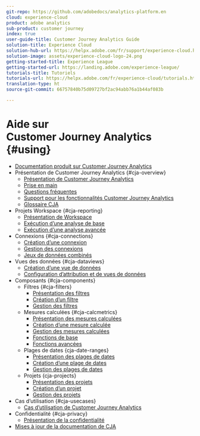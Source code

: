 ```yaml
---
git-repo: https://github.com/adobedocs/analytics-platform.en
cloud: experience-cloud
product: adobe analytics
sub-product: customer journey
index: true
user-guide-title: Customer Journey Analytics Guide
solution-title: Experience Cloud
solution-hub-url: https://helpx.adobe.com/fr/support/experience-cloud.html
solution-image: assets/experience-cloud-logo-24.png
getting-started-title: Experience League
getting-started-url: https://landing.adobe.com/experience-league/
tutorials-title: Tutoriels
tutorials-url: https://helpx.adobe.com/fr/experience-cloud/tutorials.html
translation-type: ht
source-git-commit: 66757840b75d09727bf2ac94abb76a1b44af083b

---
```



# Aide sur Customer Journey Analytics {#using}

+ [Documentation produit sur Customer Journey Analytics](getting-started/cja-landing.md)
+ Présentation de Customer Journey Analytics {#cja-overview}
   + [Présentation de Customer Journey Analytics](getting-started/cja-overview.md)
   + [Prise en main](getting-started/cja-getting-started.md)
   + [Questions fréquentes](getting-started/cja-faq.md)
   + [Support pour les fonctionnalités Customer Journey Analytics](getting-started/cja-aa.md)
   + [Glossaire CJA](getting-started/cja-glossary.md)
+ Projets Workspace {#cja-reporting}
   + [Présentation de Workspace](projects/workspace-basics.md)
   + [Exécution d’une analyse de base](projects/perform-basic-analysis.md)
   + [Exécution d’une analyse avancée](projects/perform-adv-analysis.md)
+ Connexions {#cja-connections}
   + [Création d’une connexion](connections/create-connection.md)
   + [Gestion des connexions](connections/manage-connection.md)
   + [Jeux de données combinés](connections/combined-dataset.md)
+ Vues des données {#cja-dataviews}
   + [Création d’une vue de données](data-views/create-dataview.md)
   + [Configuration d’attribution et de vues de données](data-views/configure-dataviews.md)
+ Composants {#cja-components}
   + Filtres {#cja-filters}
      + [Présentation des filtres](components/filters/filters-overview.md)
      + [Création d’un filtre](components/filters/create-filters.md)
      + [Gestion des filtres](components/filters/manage-filters.md)
   + Mesures calculées {#cja-calcmetrics}
      + [Présentation des mesures calculées](components/calc-metrics/calc-metr-overview.md)
      + [Création d’une mesure calculée](components/calc-metrics/create.md)
      + [Gestion des mesures calculées](components/calc-metrics/manage.md)
      + [Fonctions de base](components/calc-metrics/cm-functions.md)
      + [Fonctions avancées](components/calc-metrics/cm-adv-functions.md)
   + Plages de dates {cja-date-ranges}
      + [Présentation des plages de dates](components/date-ranges/overview.md)
      + [Création d’une plage de dates](components/date-ranges/create.md)
      + [Gestion des plages de dates](components/date-ranges/manage.md)
   + Projets {cja-projects}
      + [Présentation des projets](components/projects/overview.md)
      + [Création d’un projet](components/projects/create.md)
      + [Gestion des projets](components/projects/manage.md)
+ Cas d’utilisation {#cja-usecases}
   + [Cas d’utilisation de Customer Journey Analytics](use-cases/cja-usecases.md)
+ Confidentialité {#cja-privacy}
   + [Présentation de la confidentialité](privacy/privacy-overview.md)
+ [Mises à jour de la documentation de CJA](doc-changes.md)
